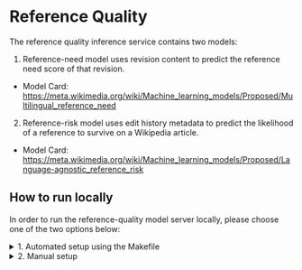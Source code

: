 # Reference Quality

The reference quality inference service contains two models:
1. Reference-need model uses revision content to predict the reference need score of that revision.

* Model Card: https://meta.wikimedia.org/wiki/Machine_learning_models/Proposed/Multilingual_reference_need

2. Reference-risk model uses edit history metadata to predict the likelihood of a reference to survive on a Wikipedia article.

* Model Card: https://meta.wikimedia.org/wiki/Machine_learning_models/Proposed/Language-agnostic_reference_risk

## How to run locally

In order to run the reference-quality model server locally, please choose one of the two options below:

<details>
<summary>1. Automated setup using the Makefile</summary>

### 1.1. Build
In the first terminal run:
```console
make reference-quality
```
This build process will: set up a Python venv, install dependencies, download the model and database, then run the server.

### 1.2. Query
On the second terminal query the reference-need isvc using:
```console
curl -s localhost:8080/v1/models/reference-need:predict -X POST -d '{"rev_id": 1242378206, "lang": "en"}' -H "Content-type: application/json"
```
and the reference-risk isvc using:
```console
curl -s localhost:8080/v1/models/reference-risk:predict -X POST -d '{"rev_id": 1242378206, "lang": "en"}' -H "Content-type: application/json"
```

### 1.3. Remove
If you would like to remove the setup run:
```console
MODEL_TYPE=reference-need make clean
```
</details>
<details>
<summary>2. Manual setup</summary>

### 2.1. Build Python venv and install dependencies
First add the top level directory of the repo to the `PYTHONPATH`:
```console
export PYTHONPATH=$PYTHONPATH:.
```

Create a virtual environment and install the dependencies using:
```console
python -m venv .venv
source .venv/bin/activate
pip install -r src/models/reference_quality/model_server/requirements.txt
```

### 2.2. Download the model and the features.db
Download the `model.pkl` and `features.db` from the link below and place it in the same directory named PATH_TO_MODEL_DIR.
https://analytics.wikimedia.org/published/wmf-ml-models/reference-quality/


### 2.3. Run the server
We can run the server locally with:
```console
MODEL_PATH=<PATH_TO_MODEL_DIR/model.pkl> FEATURES_DB_PATH=<PATH_TO_MODEL_DIR/features.db> python src/models/reference_quality/model_server/model.py
```

On a separate terminal we can test making a request to the reference-need model with:
```console
curl localhost:8080/v1/models/reference-need:predict -X POST -d '{"rev_id": 1242378206, "lang": "en"}' -H "Content-type: application/json"
```
and the reference-risk model with:
```console
curl localhost:8080/v1/models/reference-risk:predict -X POST -d '{"rev_id": 1242378206, "lang": "en"}' -H "Content-type: application/json"
```
</details>
